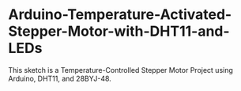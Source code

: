 # Arduino-Temperature-Activated-Stepper-Motor-with-DHT11-and-LEDs
This sketch is a Temperature-Controlled Stepper Motor Project using Arduino, DHT11, and 28BYJ-48.
